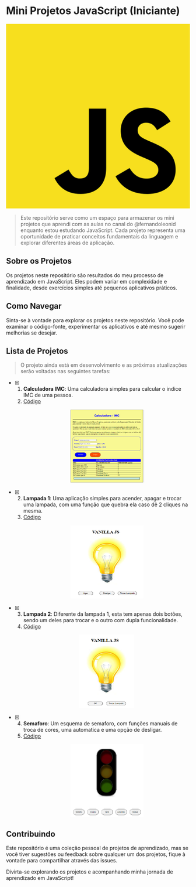 # Mini Projetos JavaScript (Iniciante)
<img src="img/js.png" alt="js.png">

> Este repositório serve como um espaço para armazenar os mini projetos que aprendi com as aulas no canal do @fernandoleonid enquanto estou estudando JavaScript. Cada projeto representa uma oportunidade de praticar conceitos fundamentais da linguagem e explorar diferentes áreas de aplicação.

## Sobre os Projetos

Os projetos neste repositório são resultados do meu processo de aprendizado em JavaScript. Eles podem variar em complexidade e finalidade, desde exercícios simples até pequenos aplicativos práticos.

## Como Navegar

Sinta-se à vontade para explorar os projetos neste repositório. Você pode examinar o código-fonte, experimentar os aplicativos e até mesmo sugerir melhorias se desejar.

## Lista de Projetos

>O projeto ainda está em desenvolvimento e as próximas atualizações serão voltadas nas seguintes tarefas:

- [x] 1. **Calculadora IMC**: Uma calculadora simples para calcular o indice IMC de uma pessoa.
      <li><a href="./01%20-%20CALCULADORA%20IMC/">Código</a></li>
      <p align="center">
      <img src="img/01 - Calculadora imc.png" alt="01 - Calculadora imc.png" width="200" height="200">
      </p>
- [x] 2. **Lampada 1**: Uma aplicação simples para acender, apagar e trocar uma lampada, com uma função que quebra ela caso dê 2 cliques na mesma.
      <li><a href="./02%20-%20LAMPADA%2001/">Código</a></li>
      <p align="center">
      <img src="img/lamp 1.png" alt="lamp 1.png" width="200" height="200">
      </p>
- [x] 3. **Lampada 2**: Diferente da lampada 1, esta tem apenas dois botões, sendo um deles para trocar e o outro com dupla funcionalidade.
      <li><a href="./03%20-%20LAMPADA%2002/">Código</a></li>
      <p align="center">
      <img src="img/lamp 2.png" alt="lamp 2.png" width="150" height="200">
      </p>
- [x] 4. **Semaforo**: Um esquema de semaforo, com funções manuais de troca de cores, uma automatica e uma opção de desligar.
      <li><a href="./main/04%20-%20SEMAFOROC/">Código</a></li>
      <p align="center">
      <img src="img/semaforo.png" alt="semaforo.png" width="200" height="200">
      </p>

## Contribuindo

Este repositório é uma coleção pessoal de projetos de aprendizado, mas se você tiver sugestões ou feedback sobre qualquer um dos projetos, fique à vontade para compartilhar através das issues.

Divirta-se explorando os projetos e acompanhando minha jornada de aprendizado em JavaScript!
